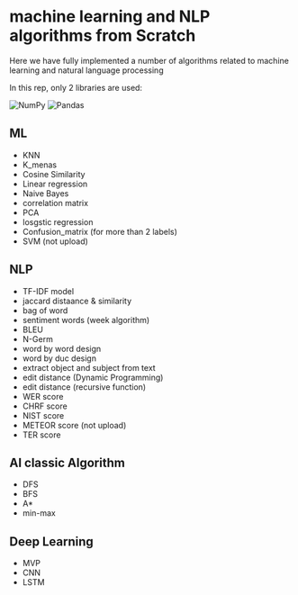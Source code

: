 # machine learning  and NLP algorithms from Scratch

Here we have fully implemented a number of algorithms related to machine learning and natural language processing

In this rep, only 2 libraries are used:

![NumPy](https://img.shields.io/badge/numpy-%23013243.svg?style=for-the-badge&logo=numpy&logoColor=white)
![Pandas](https://img.shields.io/badge/pandas-%23150458.svg?style=for-the-badge&logo=pandas&logoColor=white)

## ML

*  KNN
*  K_menas
*  Cosine Similarity
*  Linear regression
*  Naive Bayes
*  correlation matrix
*  PCA
*  losgstic regression
*  Confusion_matrix (for more than 2 labels)
*  SVM (not upload)

## NLP

*  TF-IDF model
*  jaccard distaance & similarity
*  bag of word
*  sentiment words (week algorithm)
*  BLEU
*  N-Germ 
*  word by word design
*  word by duc design
*  extract object and subject from text
*  edit distance (Dynamic Programming)
*  edit distance (recursive function)
*  WER score
*  CHRF score
*  NIST score
*  METEOR score (not upload)
*  TER score
## AI classic Algorithm
*  DFS
*  BFS
*  A*
*  min-max

## Deep Learning
*  MVP
*  CNN
*  LSTM

